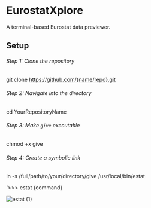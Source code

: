 # EurostatXplore
A terminal-based Eurostat data previewer.


## Setup


###### Step 1: Clone the repository
git clone https://github.com/{name/repo}.git

###### Step 2: Navigate into the directory
cd YourRepositoryName

###### Step 3: Make `give` executable
chmod +x give

###### Step 4: Create a symbolic link
ln -s /full/path/to/your/directory/give /usr/local/bin/estat

'>>> estat {command}

![estat (1)](https://github.com/ssdrf/EurostatXplore/assets/138875022/1e788f3e-ad8b-43ec-8c40-d3c5c455e14a)

